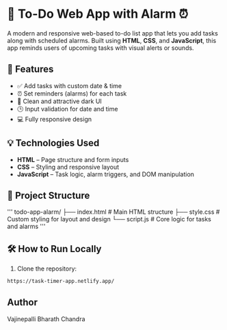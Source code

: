 # 📝 To-Do Web App with Alarm ⏰

A modern and responsive web-based to-do list app that lets you add tasks along with scheduled alarms. Built using **HTML**, **CSS**, and **JavaScript**, this app reminds users of upcoming tasks with visual alerts or sounds.

## 🚀 Features

- ✅ Add tasks with custom date & time
- ⏰ Set reminders (alarms) for each task
- 🎨 Clean and attractive dark UI
- 🕒 Input validation for date and time
- 💻 Fully responsive design



## 💡 Technologies Used

- **HTML** – Page structure and form inputs
- **CSS** – Styling and responsive layout
- **JavaScript** – Task logic, alarm triggers, and DOM manipulation

## 📂 Project Structure
'''
todo-app-alarm/
├── index.html # Main HTML structure
├── style.css # Custom styling for layout and design
└── script.js # Core logic for tasks and alarms
'''


## 🛠️ How to Run Locally

1. Clone the repository:
```bash
https://task-timer-app.netlify.app/
```
## Author
Vajinepalli Bharath Chandra
